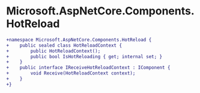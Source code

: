 # Microsoft.AspNetCore.Components.HotReload

``` diff
+namespace Microsoft.AspNetCore.Components.HotReload {
+    public sealed class HotReloadContext {
+        public HotReloadContext();
+        public bool IsHotReloading { get; internal set; }
+    }
+    public interface IReceiveHotReloadContext : IComponent {
+        void Receive(HotReloadContext context);
+    }
+}
```

